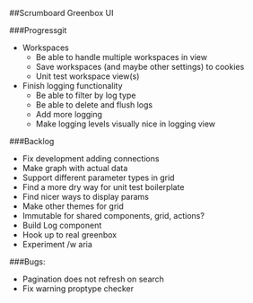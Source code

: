 ##Scrumboard Greenbox UI

###Progressgit
- Workspaces
    * Be able to handle multiple workspaces in view
    * Save workspaces (and maybe other settings) to cookies
    * Unit test workspace view(s)
- Finish logging functionality
    * Be able to filter by log type
    * Be able to delete and flush logs
    * Add more logging
    * Make logging levels visually nice in logging view

###Backlog
- Fix development adding connections
- Make graph with actual data
- Support different parameter types in grid
- Find a more dry way for unit test boilerplate
- Find nicer ways to display params
- Make other themes for grid
- Immutable for shared components, grid, actions?
- Build Log component
- Hook up to real greenbox
- Experiment /w aria

###Bugs:
- Pagination does not refresh on search
- Fix warning proptype checker